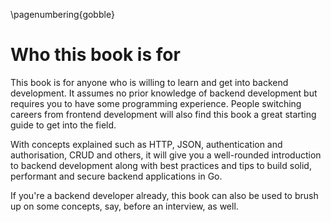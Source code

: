 \pagenumbering{gobble}
# Who this book is for
This book is for anyone who is willing to learn and get into backend development. It assumes no prior knowledge of backend development but requires you to have some programming experience. People switching careers from frontend development will also find this book a great starting guide to get into the field.

With concepts explained such as HTTP, JSON, authentication and authorisation, CRUD and others, it will give you a well-rounded introduction to backend development along with best practices and tips to build solid, performant and secure backend applications in Go.

If you're a backend developer already, this book can also be used to brush up on some concepts, say, before an interview, as well.
